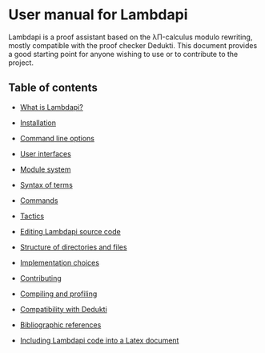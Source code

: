 User manual for Lambdapi
========================

Lambdapi is a proof assistant based on the λΠ-calculus modulo rewriting,
mostly compatible with the proof checker Dedukti. This document provides
a good starting point for anyone wishing to use or to contribute to the
project.

Table of contents
-----------------

 - [What is Lambdapi?](sections/about.md)

 - [Installation](sections/install.md)

 - [Command line options](sections/options.md)

 - [User interfaces](sections/ui.md)

 - [Module system](sections/module.md)

 - [Syntax of terms](sections/terms.md)

 - [Commands](sections/commands.md)

 - [Tactics](sections/tactics.md)

 - [Editing Lambdapi source code](section/editors.md)

 - [Structure of directories and files](sections/structure.md)

 - [Implementation choices](sections/implementation.md)

 - [Contributing](../CONTRIBUTING.md)

 - [Compiling and profiling](sections/devel.md)

 - [Compatibility with Dedukti](sections/dedukti.md)

 - [Bibliographic references](sections/biblio.md)

 - [Including Lambdapi code into a Latex document](sections/latex.md)
